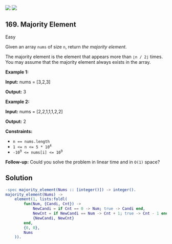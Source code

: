 [![](https://img.shields.io/github/stars/javadev/LeetCode-in-All?label=Stars&style=flat-square)](https://github.com/javadev/LeetCode-in-All)
[![](https://img.shields.io/github/forks/javadev/LeetCode-in-All?label=Fork%20me%20on%20GitHub%20&style=flat-square)](https://github.com/javadev/LeetCode-in-All/fork)

## 169\. Majority Element

Easy

Given an array `nums` of size `n`, return _the majority element_.

The majority element is the element that appears more than `⌊n / 2⌋` times. You may assume that the majority element always exists in the array.

**Example 1:**

**Input:** nums = [3,2,3]

**Output:** 3

**Example 2:**

**Input:** nums = [2,2,1,1,1,2,2]

**Output:** 2

**Constraints:**

*   `n == nums.length`
*   <code>1 <= n <= 5 * 10<sup>4</sup></code>
*   <code>-10<sup>9</sup> <= nums[i] <= 10<sup>9</sup></code>

**Follow-up:** Could you solve the problem in linear time and in `O(1)` space?

## Solution

```erlang
-spec majority_element(Nums :: [integer()]) -> integer().
majority_element(Nums) ->
    element(1, lists:foldl(
        fun(Num, {Candi, Cnt}) -> 
            NewCandi = if Cnt == 0 -> Num; true -> Candi end,
            NewCnt = if NewCandi == Num -> Cnt + 1; true -> Cnt - 1 end,
            {NewCandi, NewCnt}
        end,
        {0, 0},
        Nums
    )).
```